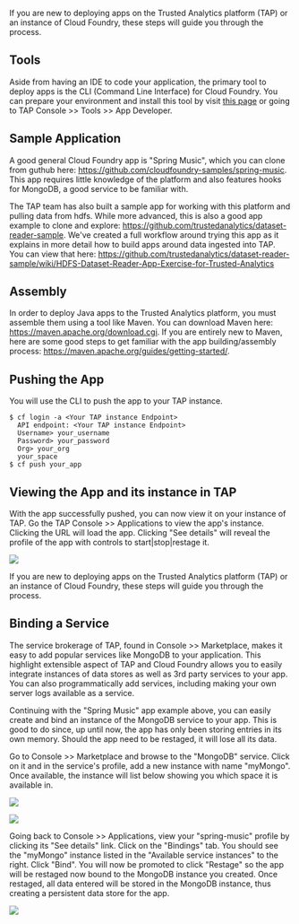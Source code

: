 If you are new to deploying apps on the Trusted Analytics platform (TAP) or an instance of Cloud Foundry, these steps will guide you through the process.

## Tools

Aside from having an IDE to code your application, the primary tool to deploy apps is the CLI (Command Line Interface) for Cloud Foundry. You can prepare your environment and install this tool by visit [this page](Development-environment-setup) or going to TAP Console >> Tools >> App Developer.

## Sample Application

A good general Cloud Foundry app is "Spring Music", which you can clone from guthub here: https://github.com/cloudfoundry-samples/spring-music. This app requires little knowledge of the platform and also features hooks for MongoDB, a good service to be familiar with.

The TAP team has also built a sample app for working with this platform and pulling data from hdfs. While more advanced, this is also a good app example to clone and explore: https://github.com/trustedanalytics/dataset-reader-sample. We've created a full workflow around trying this app as it explains in more detail how to build apps around data ingested into TAP. You can view that here: https://github.com/trustedanalytics/dataset-reader-sample/wiki/HDFS-Dataset-Reader-App-Exercise-for-Trusted-Analytics

## Assembly

In order to deploy Java apps to the Trusted Analytics platform, you must assemble them using a tool like Maven. You can download Maven here: https://maven.apache.org/download.cgi. If you are entirely new to Maven, here are some good steps to get familiar with the app building/assembly process: https://maven.apache.org/guides/getting-started/.

## Pushing the App

You will use the CLI to push the app to your TAP instance.

```
$ cf login -a <Your TAP instance Endpoint>
  API endpoint: <Your TAP instance Endpoint>
  Username> your_username
  Password> your_password
  Org> your_org
  your_space
$ cf push your_app
```

## Viewing the App and its instance in TAP

With the app successfully pushed, you can now view it on your instance of TAP. Go the TAP Console >> Applications to view the app's instance. Clicking the URL will load the app. Clicking "See details" will reveal the profile of the app with controls to start|stop|restage it.

![](https://github.com/trustedanalytics/platform-wiki/blob/master/wikiImages/TAP_console_spring_music_app_instance.png)

If you are new to deploying apps on the Trusted Analytics platform (TAP) or an instance of Cloud Foundry, these steps will guide you through the process.

## Binding a Service

The service brokerage of TAP, found in Console >> Marketplace, makes it easy to add popular services like MongoDB to your application. This highlight extensible aspect of TAP and Cloud Foundry allows you to easily integrate instances of data stores as well as 3rd party services to your app. You can also programmatically add services, including making your own server logs available as a service.

Continuing with the "Spring Music" app example above, you can easily create and bind an instance of the MongoDB service to your app. This is good to do since, up until now, the app has only been storing entries in its own memory. Should the app need to be restaged, it will lose all its data. 

Go to Console >> Marketplace and browse to the "MongoDB" service. Click on it and in the service's profile, add a new instance with name "myMongo". Once available, the instance will list below showing you which space it is available in.

![](https://github.com/trustedanalytics/platform-wiki/blob/master/wikiImages/TAP_console_marketplace.png)

![](https://github.com/trustedanalytics/platform-wiki/blob/master/wikiImages/TAP_console_add_mongodb_instance.png)

Going back to Console >> Applications, view your "spring-music" profile by clicking its "See details" link. Click on the "Bindings" tab. You should see the "myMongo" instance listed in the "Available service instances" to the right. Click "Bind". You will now be promoted to click "Restage" so the app will be restaged now bound to the MongoDB instance you created. Once restaged, all data entered will be stored in the MongoDB instance, thus creating a persistent data store for the app.

![](https://github.com/trustedanalytics/platform-wiki/blob/master/wikiImages/TAP_console_bind_service.png)